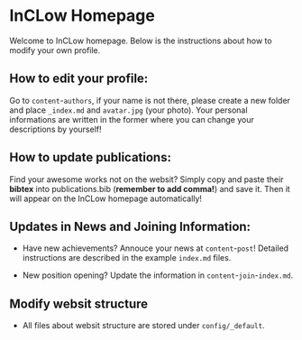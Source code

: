 # InCLow Homepage

Welcome to InCLow homepage. Below is the instructions about how to modify your own profile.

## How to edit your profile:

Go to `content`-`authors`, if your name is not there, please create a new folder and place `_index.md` and `avatar.jpg` (your photo). Your personal informations are written in the former where you can change your descriptions by yourself!

## How to update publications:

Find your awesome works not on the websit? Simply copy and paste their **bibtex** into publications.bib (**remember to add comma!**) and save it. Then it will appear on the InCLow homepage automatically!

## Updates in News and Joining Information:

- Have new achievements? Annouce your news at `content`-`post`! Detailed instructions are described in the example `index.md` files.

- New position opening? Update the information in `content`-`join`-`index.md`.

## Modify websit structure

- All files about websit structure are stored under `config/_default`.
